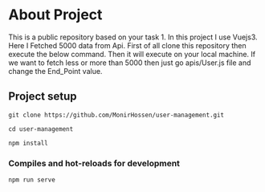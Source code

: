 # About Project
This is a public repository based on your task 1. In this project I use Vuejs3. Here I Fetched 5000 data from Api. First of all clone this repository then execute the below command. Then it will execute on your local machine. If we want to fetch less or more than 5000 then just go apis/User.js file and change the End_Point value.

## Project setup
```
git clone https://github.com/MonirHossen/user-management.git
```

```
cd user-management
```

```
npm install
```

### Compiles and hot-reloads for development
```
npm run serve
```
